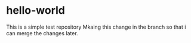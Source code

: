 # hello-world
This is a simple test repository
Mkaing this change in the branch so that i can merge the changes later.
